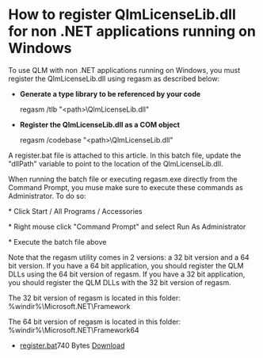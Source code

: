 # How to register QlmLicenseLib.dll for non .NET applications running on Windows

To use QLM with non .NET applications running on Windows, you must register the QlmLicenseLib.dll using regasm as described below:

*   **Generate a type library to be referenced by your code**

    regasm /tlb "\<path>\QlmLicenseLib.dll"
*   **Register the QlmLicenseLib.dll as a COM object**

    regasm /codebase "\<path>\QlmLicenseLib.dll"

A register.bat file is attached to this article. In this batch file, update the "dllPath" variable to point to the location of the QlmLicenseLib.dll.

When running the batch file or executing regasm.exe directly from the Command Prompt, you muse make sure to execute these commands as Administrator. To do so:&#x20;

\* Click Start / All Programs / Accessories

\* Right mouse click "Command Prompt" and select Run As Administrator

\* Execute the batch file above

Note that the regasm utility comes in 2 versions: a 32 bit version and a 64 bit version. If you have a 64 bit application, you should register the QLM DLLs using the 64 bit version of regasm. If you have a 32 bit application, you should register the QLM DLLs with the 32 bit version of regasm.

The 32 bit version of regasm is located in this folder: %windir%\Microsoft.NET\Framework

The 64 bit version of regasm is located in this folder: %windir%\Microsoft.NET\Framework64

* [register.bat](https://support.soraco.co/hc/en-us/article\_attachments/360015046532)740 Bytes [Download](https://support.soraco.co/hc/en-us/article\_attachments/360015046532)
